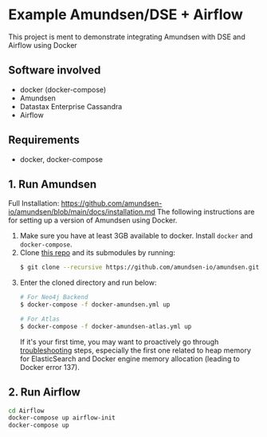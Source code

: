 # Example Amundsen/DSE + Airflow
This project is ment to demonstrate integrating Amundsen with DSE and Airflow using Docker

## Software involved
- docker (docker-compose)
- Amundsen
- Datastax Enterprise Cassandra
- Airflow

## Requirements
- docker, docker-compose

## 1. Run Amundsen
Full Installation: https://github.com/amundsen-io/amundsen/blob/main/docs/installation.md
The following instructions are for setting up a version of Amundsen using Docker.

1. Make sure you have at least 3GB available to docker. Install `docker` and  `docker-compose`.
2. Clone [this repo](https://github.com/amundsen-io/amundsen) and its submodules by running:
   ```bash
   $ git clone --recursive https://github.com/amundsen-io/amundsen.git
   ```
3. Enter the cloned directory and run below:
    ```bash
    # For Neo4j Backend
    $ docker-compose -f docker-amundsen.yml up

    # For Atlas
    $ docker-compose -f docker-amundsen-atlas.yml up
    ```
    If it's your first time, you may want to proactively go through [troubleshooting](#troubleshooting) steps, especially the first one related to heap memory for ElasticSearch and Docker engine memory allocation (leading to Docker error 137).

## 2. Run Airflow
   ```bash
   cd Airflow
   docker-compose up airflow-init
   docker-compose up
   ```
   
